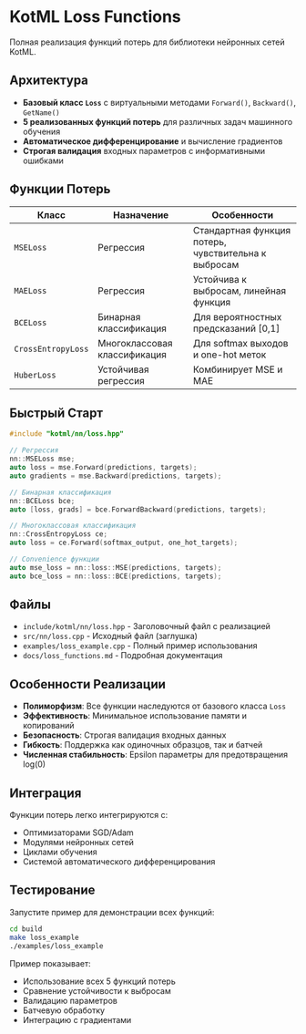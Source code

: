 # KotML Loss Functions

Полная реализация функций потерь для библиотеки нейронных сетей KotML.

## Архитектура

- **Базовый класс `Loss`** с виртуальными методами `Forward()`, `Backward()`, `GetName()`
- **5 реализованных функций потерь** для различных задач машинного обучения
- **Автоматическое дифференцирование** и вычисление градиентов
- **Строгая валидация** входных параметров с информативными ошибками

## Функции Потерь

| Класс | Назначение | Особенности |
|-------|------------|-------------|
| `MSELoss` | Регрессия | Стандартная функция потерь, чувствительна к выбросам |
| `MAELoss` | Регрессия | Устойчива к выбросам, линейная функция |
| `BCELoss` | Бинарная классификация | Для вероятностных предсказаний [0,1] |
| `CrossEntropyLoss` | Многоклассовая классификация | Для softmax выходов и one-hot меток |
| `HuberLoss` | Устойчивая регрессия | Комбинирует MSE и MAE |

## Быстрый Старт

```cpp
#include "kotml/nn/loss.hpp"

// Регрессия
nn::MSELoss mse;
auto loss = mse.Forward(predictions, targets);
auto gradients = mse.Backward(predictions, targets);

// Бинарная классификация
nn::BCELoss bce;
auto [loss, grads] = bce.ForwardBackward(predictions, targets);

// Многоклассовая классификация
nn::CrossEntropyLoss ce;
auto loss = ce.Forward(softmax_output, one_hot_targets);

// Convenience функции
auto mse_loss = nn::loss::MSE(predictions, targets);
auto bce_loss = nn::loss::BCE(predictions, targets);
```

## Файлы

- `include/kotml/nn/loss.hpp` - Заголовочный файл с реализацией
- `src/nn/loss.cpp` - Исходный файл (заглушка)
- `examples/loss_example.cpp` - Полный пример использования
- `docs/loss_functions.md` - Подробная документация

## Особенности Реализации

- **Полиморфизм**: Все функции наследуются от базового класса `Loss`
- **Эффективность**: Минимальное использование памяти и копирований
- **Безопасность**: Строгая валидация входных данных
- **Гибкость**: Поддержка как одиночных образцов, так и батчей
- **Численная стабильность**: Epsilon параметры для предотвращения log(0)

## Интеграция

Функции потерь легко интегрируются с:
- Оптимизаторами SGD/Adam
- Модулями нейронных сетей
- Циклами обучения
- Системой автоматического дифференцирования

## Тестирование

Запустите пример для демонстрации всех функций:

```bash
cd build
make loss_example
./examples/loss_example
```

Пример показывает:
- Использование всех 5 функций потерь
- Сравнение устойчивости к выбросам
- Валидацию параметров
- Батчевую обработку
- Интеграцию с градиентами 